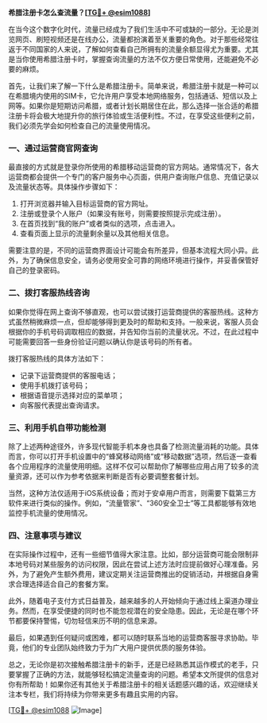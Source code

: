 **希腊注册卡怎么查流量？[[TG💪+ @esim1088](https://t.me/s/esim1088)]**

在当今这个数字化时代，流量已经成为了我们生活中不可或缺的一部分。无论是浏览网页、刷短视频还是在线办公，流量都扮演着至关重要的角色。对于那些经常往返于不同国家的人来说，了解如何查看自己所拥有的流量余额显得尤为重要。尤其是当你使用希腊注册卡时，掌握查询流量的方法不仅方便日常使用，还能避免不必要的麻烦。

首先，让我们来了解一下什么是希腊注册卡。简单来说，希腊注册卡就是一种可以在希腊境内使用的SIM卡，它允许用户享受本地网络服务，包括通话、短信以及上网等。如果你是短期访问希腊，或者计划长期居住在此，那么选择一张合适的希腊注册卡将会极大地提升你的旅行体验或生活便利性。不过，在享受这些便利之前，我们必须先学会如何检查自己的流量使用情况。

### 一、通过运营商官网查询

最直接的方式就是登录你所使用的希腊移动运营商的官方网站。通常情况下，各大运营商都会提供一个专门的客户服务中心页面，供用户查询账户信息、充值记录以及流量状态等。具体操作步骤如下：

1. 打开浏览器并输入目标运营商的官方网址。
2. 注册或登录个人账户（如果没有账号，则需要按照提示完成注册）。
3. 在首页找到“我的账户”或者类似的选项，点击进入。
4. 查看页面上显示的流量剩余量以及其他相关信息。

需要注意的是，不同的运营商界面设计可能会有所差异，但基本流程大同小异。此外，为了确保信息安全，请务必使用安全可靠的网络环境进行操作，并妥善保管好自己的登录密码。

### 二、拨打客服热线咨询

如果你觉得在网上查询不够直观，也可以尝试拨打运营商提供的客服热线。这种方式虽然稍微麻烦一点，但却能够得到更及时的帮助和支持。一般来说，客服人员会根据你的手机号码调取相应的数据，并告知你当前的流量状况。不过，在此过程中可能需要回答一些身份验证问题以确认你是该号码的所有者。

拨打客服热线的具体方法如下：
- 记录下运营商提供的客服电话；
- 使用手机拨打该号码；
- 根据语音提示选择对应的菜单项；
- 向客服代表提出查询请求。

### 三、利用手机自带功能检测

除了上述两种途径外，许多现代智能手机本身也具备了检测流量消耗的功能。具体而言，你可以打开手机设置中的“蜂窝移动网络”或“移动数据”选项，然后逐一查看各个应用程序的流量使用明细。这样不仅可以帮助你了解哪些应用占用了较多的流量资源，还可以作为参考依据来判断是否有必要调整套餐计划。

当然，这种方法仅适用于iOS系统设备；而对于安卓用户而言，则需要下载第三方软件来进行类似的操作。例如，“流量管家”、“360安全卫士”等工具都能够有效地监控手机流量的使用情况。

### 四、注意事项与建议

在实际操作过程中，还有一些细节值得大家注意。比如，部分运营商可能会限制非本地号码对某些服务的访问权限，因此在尝试上述方法时应提前做好心理准备。另外，为了避免产生额外费用，建议定期关注运营商推出的促销活动，并根据自身需求合理选择适合自己的套餐方案。

此外，随着电子支付方式日益普及，越来越多的人开始倾向于通过线上渠道办理业务。然而，在享受便捷的同时也不能忽视潜在的安全隐患。因此，无论是在哪个环节都要保持警惕，切勿轻信来历不明的信息来源。

最后，如果遇到任何疑问或困难，都可以随时联系当地的运营商客服寻求协助。毕竟，他们的专业团队始终致力于为广大用户提供优质的服务体验。

总之，无论你是初次接触希腊注册卡的新手，还是已经熟悉其运作模式的老手，只要掌握了正确的方法，就能够轻松搞定流量查询的问题。希望本文所提供的信息对你有所帮助！如果你还有其他关于希腊注册卡的相关话题感兴趣的话，欢迎继续关注本专栏，我们将持续为你带来更多有趣且实用的内容。

[[TG💪+ @esim1088](https://t.me/s/esim1088) ![Image](https://i.postimg.cc/4NQfJmqS/Snipaste-2025-05-13-00-14-12.png)]